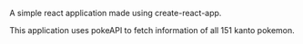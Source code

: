 A simple react application made using create-react-app.

This application uses pokeAPI to fetch information of all 151 kanto pokemon.